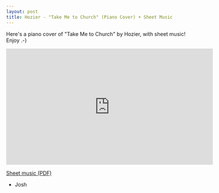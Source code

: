 ```yaml
---
layout: post
title: Hozier - "Take Me to Church" (Piano Cover) + Sheet Music
---
```

Here's a piano cover of "Take Me to Church" by Hozier, with sheet music! Enjoy .-) <br/>

<iframe width="560" height="315" src="https://www.youtube.com/embed/BcUAmplcL9s" frameborder="0" allowfullscreen></iframe> <br/>

<a href="http://tinyurl.com/o9sts8w"> Sheet music (PDF) </a>


- Josh